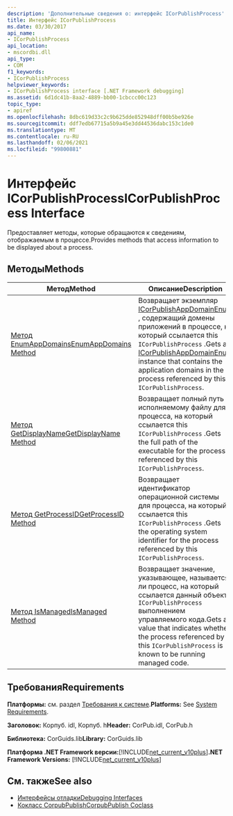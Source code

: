```yaml
---
description: 'Дополнительные сведения о: интерфейс ICorPublishProcess'
title: Интерфейс ICorPublishProcess
ms.date: 03/30/2017
api_name:
- ICorPublishProcess
api_location:
- mscordbi.dll
api_type:
- COM
f1_keywords:
- ICorPublishProcess
helpviewer_keywords:
- ICorPublishProcess interface [.NET Framework debugging]
ms.assetid: 6d1dc41b-8aa2-4889-bb00-1cbccc00c123
topic_type:
- apiref
ms.openlocfilehash: 8dbc619d33c2c9b625dde852948dff00b5be926e
ms.sourcegitcommit: ddf7edb67715a5b9a45e3dd44536dabc153c1de0
ms.translationtype: MT
ms.contentlocale: ru-RU
ms.lasthandoff: 02/06/2021
ms.locfileid: "99800881"
---
```

# <a name="icorpublishprocess-interface"></a><span data-ttu-id="75f91-103">Интерфейс ICorPublishProcess</span><span class="sxs-lookup"><span data-stu-id="75f91-103">ICorPublishProcess Interface</span></span>

<span data-ttu-id="75f91-104">Предоставляет методы, которые обращаются к сведениям, отображаемым в процессе.</span><span class="sxs-lookup"><span data-stu-id="75f91-104">Provides methods that access information to be displayed about a process.</span></span>  
  
## <a name="methods"></a><span data-ttu-id="75f91-105">Методы</span><span class="sxs-lookup"><span data-stu-id="75f91-105">Methods</span></span>  
  
|<span data-ttu-id="75f91-106">Метод</span><span class="sxs-lookup"><span data-stu-id="75f91-106">Method</span></span>|<span data-ttu-id="75f91-107">Описание</span><span class="sxs-lookup"><span data-stu-id="75f91-107">Description</span></span>|  
|------------|-----------------|  
|[<span data-ttu-id="75f91-108">Метод EnumAppDomains</span><span class="sxs-lookup"><span data-stu-id="75f91-108">EnumAppDomains Method</span></span>](icorpublishprocess-enumappdomains-method.md)|<span data-ttu-id="75f91-109">Возвращает экземпляр [ICorPublishAppDomainEnum](icorpublishappdomainenum-interface.md) , содержащий домены приложений в процессе, на который ссылается this `ICorPublishProcess` .</span><span class="sxs-lookup"><span data-stu-id="75f91-109">Gets an [ICorPublishAppDomainEnum](icorpublishappdomainenum-interface.md) instance that contains the application domains in the process referenced by this `ICorPublishProcess`.</span></span>|  
|[<span data-ttu-id="75f91-110">Метод GetDisplayName</span><span class="sxs-lookup"><span data-stu-id="75f91-110">GetDisplayName Method</span></span>](icorpublishprocess-getdisplayname-method.md)|<span data-ttu-id="75f91-111">Возвращает полный путь к исполняемому файлу для процесса, на который ссылается this `ICorPublishProcess` .</span><span class="sxs-lookup"><span data-stu-id="75f91-111">Gets the full path of the executable for the process referenced by this `ICorPublishProcess`.</span></span>|  
|[<span data-ttu-id="75f91-112">Метод GetProcessID</span><span class="sxs-lookup"><span data-stu-id="75f91-112">GetProcessID Method</span></span>](icorpublishprocess-getprocessid-method.md)|<span data-ttu-id="75f91-113">Возвращает идентификатор операционной системы для процесса, на который ссылается this `ICorPublishProcess` .</span><span class="sxs-lookup"><span data-stu-id="75f91-113">Gets the operating system identifier for the process referenced by this `ICorPublishProcess`.</span></span>|  
|[<span data-ttu-id="75f91-114">Метод IsManaged</span><span class="sxs-lookup"><span data-stu-id="75f91-114">IsManaged Method</span></span>](icorpublishprocess-ismanaged-method.md)|<span data-ttu-id="75f91-115">Возвращает значение, указывающее, называется ли процесс, на который ссылается данный объект, `ICorPublishProcess` выполнением управляемого кода.</span><span class="sxs-lookup"><span data-stu-id="75f91-115">Gets a value that indicates whether the process referenced by this `ICorPublishProcess` is known to be running managed code.</span></span>|  
  
## <a name="requirements"></a><span data-ttu-id="75f91-116">Требования</span><span class="sxs-lookup"><span data-stu-id="75f91-116">Requirements</span></span>  

 <span data-ttu-id="75f91-117">**Платформы:** см. раздел [Требования к системе](../../get-started/system-requirements.md).</span><span class="sxs-lookup"><span data-stu-id="75f91-117">**Platforms:** See [System Requirements](../../get-started/system-requirements.md).</span></span>  
  
 <span data-ttu-id="75f91-118">**Заголовок:** Корпуб. idl, Корпуб. h</span><span class="sxs-lookup"><span data-stu-id="75f91-118">**Header:** CorPub.idl, CorPub.h</span></span>  
  
 <span data-ttu-id="75f91-119">**Библиотека:** CorGuids.lib</span><span class="sxs-lookup"><span data-stu-id="75f91-119">**Library:** CorGuids.lib</span></span>  
  
 <span data-ttu-id="75f91-120">**Платформа .NET Framework версии:**[!INCLUDE[net_current_v10plus](../../../../includes/net-current-v10plus-md.md)]</span><span class="sxs-lookup"><span data-stu-id="75f91-120">**.NET Framework Versions:** [!INCLUDE[net_current_v10plus](../../../../includes/net-current-v10plus-md.md)]</span></span>  
  
## <a name="see-also"></a><span data-ttu-id="75f91-121">См. также</span><span class="sxs-lookup"><span data-stu-id="75f91-121">See also</span></span>

- [<span data-ttu-id="75f91-122">Интерфейсы отладки</span><span class="sxs-lookup"><span data-stu-id="75f91-122">Debugging Interfaces</span></span>](debugging-interfaces.md)
- [<span data-ttu-id="75f91-123">Кокласс CorpubPublish</span><span class="sxs-lookup"><span data-stu-id="75f91-123">CorpubPublish Coclass</span></span>](corpubpublish-coclass.md)
